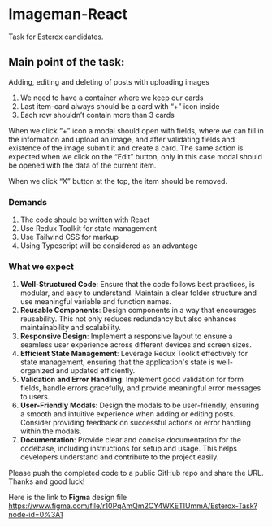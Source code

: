 # Imageman-React
Task for Esterox candidates.

## Main point of the task:
Adding, editing and deleting of posts with uploading images

1) We need to have a container where we keep our cards
2) Last item-card always should be a card with “+” icon inside
3) Each row shouldn’t contain more than 3 cards

When we click “+” icon a modal should open with fields, where we can fill in the information and upload an image, and after validating fields and existence of the image submit it and create a card. The same action is expected when we click on the “Edit” button, only in this case modal should be opened with the data of the current item.

When we click “X” button at the top, the item should be removed.

### Demands
1) The code should be written with React
2) Use Redux Toolkit for state management
3) Use Tailwind CSS for markup
4) Using Typescript will be considered as an advantage

### What we expect
1) **Well-Structured Code**: Ensure that the code follows best practices, is modular, and easy to understand. Maintain a clear folder structure and use meaningful variable and function names.
2) **Reusable Components**: Design components in a way that encourages reusability. This not only reduces redundancy but also enhances maintainability and scalability.
3) **Responsive Design**: Implement a responsive layout to ensure a seamless user experience across different devices and screen sizes.
4) **Efficient State Management**: Leverage Redux Toolkit effectively for state management, ensuring that the application's state is well-organized and updated efficiently.
5) **Validation and Error Handling**: Implement good validation for form fields, handle errors gracefully, and provide meaningful error messages to users.
6) **User-Friendly Modals**: Design the modals to be user-friendly, ensuring a smooth and intuitive experience when adding or editing posts. Consider providing feedback on successful actions or error handling within the modals.
7) **Documentation**: Provide clear and concise documentation for the codebase, including instructions for setup and usage. This helps developers understand and contribute to the project easily.

Please push the completed code to a public GitHub repo and share the URL. Thanks and good luck!

Here is the link to **Figma** design file
https://www.figma.com/file/r10PqAmQm2CY4WKETIUmmA/Esterox-Task?node-id=0%3A1
